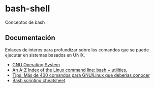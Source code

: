 # bash-shell

Conceptos de bash

## Documentación

Enlaces de interes para profundizar sobre los comandos que se puede ejecutar en sistemas basados en UNIX.

  - [GNU Operating System](https://www.gnu.org/gnu/linux-and-gnu.en.html)
  - [An A-Z Index of the Linux command line: bash + utilities.](https://ss64.com/bash/)
  - [Tips: Más de 400 comandos para GNU/Linux que deberías conocer](https://blog.desdelinux.net/mas-de-400-comandos-para-gnulinux-que-deberias-conocer/)
  - [Bash scripting cheatsheet](https://devhints.io/bash)
